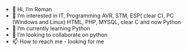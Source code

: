 - 👋 Hi, I’m Roman
- 👀 I’m interested in IT, Programming AVR, STM, ESP( clear C), PC (Windows and Linux) HTML, PHP, MYSQL, clear C and now Python
- 🌱 I’m currently learning Python
- 💞️ I’m looking to collaborate on python
- 📫 How to reach me - looking for me

<!---
romkli68/romkli68 is a ✨ special ✨ repository because its `README.md` (this file) appears on your GitHub profile.
You can click the Preview link to take a look at your changes.
--->

